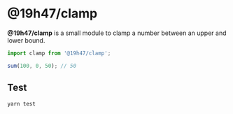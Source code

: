 # @19h47/clamp

**@19h47/clamp** is a small module to clamp a number between an upper and lower bound.

```javascript
import clamp from '@19h47/clamp';

sum(100, 0, 50); // 50
```

## Test

```bash
yarn test
```
